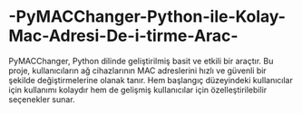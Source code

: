 # -PyMACChanger-Python-ile-Kolay-Mac-Adresi-De-i-tirme-Arac-
PyMACChanger, Python dilinde geliştirilmiş basit ve etkili bir araçtır. Bu proje, kullanıcıların ağ cihazlarının MAC adreslerini hızlı ve güvenli bir şekilde değiştirmelerine olanak tanır. Hem başlangıç düzeyindeki kullanıcılar için kullanımı kolaydır hem de gelişmiş kullanıcılar için özelleştirilebilir seçenekler sunar.
